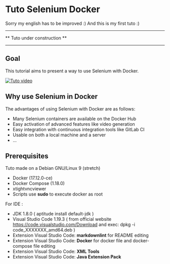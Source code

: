 # Tuto Selenium Docker

Sorry my english has to be improved :)
And this is my first tuto :)

*****************************
** Tuto under construction **
*****************************

## Goal

This tutorial aims to present a way to use Selenium with Docker.

[![Tuto video](https://img.youtube.com/vi/gU9E2Ep14iE/0.jpg)](https://www.youtube.com/watch?v=gU9E2Ep14iE)

## Why use Selenium in Docker

The advantages of using Selenium with Docker are as follows:

* Many Selenium containers are available on the Docker Hub
* Easy activation of advanced features like video generation
* Easy integration with continuous integration tools like GitLab CI
* Usable on both a local machine and a server
* ...

## Prerequisites

Tuto made on a Debian GNU/Linux 9 (stretch)

* Docker (17.12.0-ce)
* Docker Compose (1.18.0)
* xtightvncviewer
* Scripts use **sudo** to execute docker as root

For IDE :

* JDK 1.8.0 ( aptitude install default-jdk )
* Visual Studio Code 1.19.3 ( from official website <https://code.visualstudio.com/Download> and exec: dpkg -i code_XXXXXXX_amd64.deb )
* Extension Visual Studio Code: **markdownlint** for README editing
* Extension Visual Studio Code: **Docker** for docker file and docker-compose file editing
* Extension Visual Studio Code: **XML Tools**
* Extension Visual Studio Code: **Java Extension Pack**
